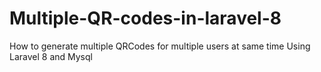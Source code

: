 # Multiple-QR-codes-in-laravel-8
How to generate multiple QRCodes for multiple users at same time Using Laravel 8 and Mysql
